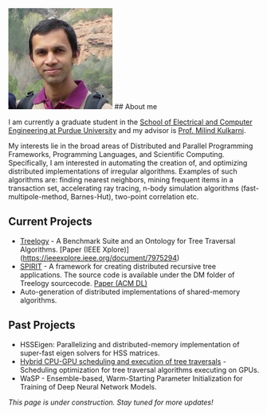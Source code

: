 <img src="pic.jpg" alt="hi" class="inline"/>
## About me

I am currently a graduate student in the [School of Electrical and Computer Engineering at Purdue University](https://engineering.purdue.edu/ECE) and my advisor is [Prof. Milind Kulkarni](https://engineering.purdue.edu/~milind/).

My interests lie in the broad areas of Distributed and Parallel Programming Frameworks, Programming Languages, and Scientific Computing. Specifically, I am interested in automating the creation of, and optimizing distributed implementations of irregular algorithms. Examples of such algorithms are: finding nearest neighbors, mining frequent items in a transaction set, accelerating ray tracing, n-body simulation algorithms (fast-multipole-method, Barnes-Hut), two-point correlation etc.



## Current Projects
 
- [Treelogy](https://bitbucket.org/plcl/treelogy)  -  A Benchmark Suite and an Ontology for Tree Traversal Algorithms.
  [Paper (IEEE Xplore)] (https://ieeexplore.ieee.org/document/7975294)
- [SPIRIT](https://bitbucket.org/plcl/treelogy) - A framework for creating distributed recursive tree applications. The source code is available under the DM folder of Treelogy sourcecode.
  [Paper (ACM DL)](https://dl.acm.org/authorize.cfm?key=N39440)
- Auto-generation of distributed implementations of shared-memory algorithms.

## Past Projects
- HSSEigen: Parallelizing and distributed-memory implementation of super-fast eigen solvers for HSS matrices.
- [Hybrid CPU-GPU scheduling and execution of tree traversals](http://dl.acm.org/citation.cfm?id=2851174) - Scheduling optimization for tree traversal algorithms executing on GPUs.
- WaSP -  Ensemble-based, Warm-Starting Parameter Initialization for Training of Deep Neural Network Models.











_This page is under construction. Stay tuned for more updates!_
